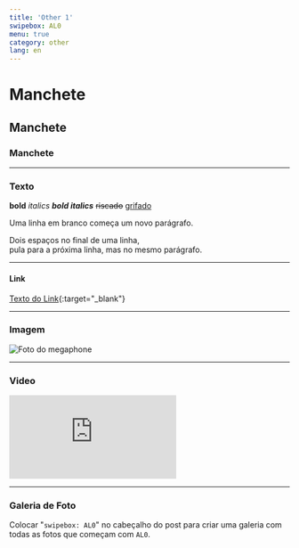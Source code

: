 ```yaml
---
title: 'Other 1'
swipebox: AL0
menu: true
category: other
lang: en
---
```

# Manchete
## Manchete
### Manchete

---
### Texto
**bold** *italics* ***bold italics*** ~~riscado~~ <u>grifado</u>

Uma linha em branco começa um novo parágrafo.

Dois espaços no final de uma linha,  
pula para a próxima linha, mas no mesmo parágrafo.

---
#### Link
[Texto do Link](http://olf.space){:target="_blank"}  

---
### Imagem
![Foto do megaphone](../assets/posts/AL02.jpg)

---
### Video
<div class="video-wrapper video-wrapper-16x9">
  <iframe src="https://player.vimeo.com/video/165527282?byline=0&amp;portrait=0" frameborder="0" allowfullscreen="allowfullscreen"></iframe>
</div>

---
### Galeria de Foto
Colocar "`swipebox: AL0`" no cabeçalho do post para criar uma galeria com todas as fotos que começam com `AL0`.

